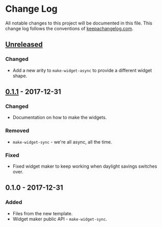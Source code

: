 # Change Log
All notable changes to this project will be documented in this file. This change log follows the conventions of [keepachangelog.com](http://keepachangelog.com/).

## [Unreleased]
### Changed
- Add a new arity to `make-widget-async` to provide a different widget shape.

## [0.1.1] - 2017-12-31
### Changed
- Documentation on how to make the widgets.

### Removed
- `make-widget-sync` - we're all async, all the time.

### Fixed
- Fixed widget maker to keep working when daylight savings switches over.

## 0.1.0 - 2017-12-31
### Added
- Files from the new template.
- Widget maker public API - `make-widget-sync`.

[Unreleased]: https://github.com/your-name/avala-sport-app/compare/0.1.1...HEAD
[0.1.1]: https://github.com/your-name/avala-sport-app/compare/0.1.0...0.1.1
